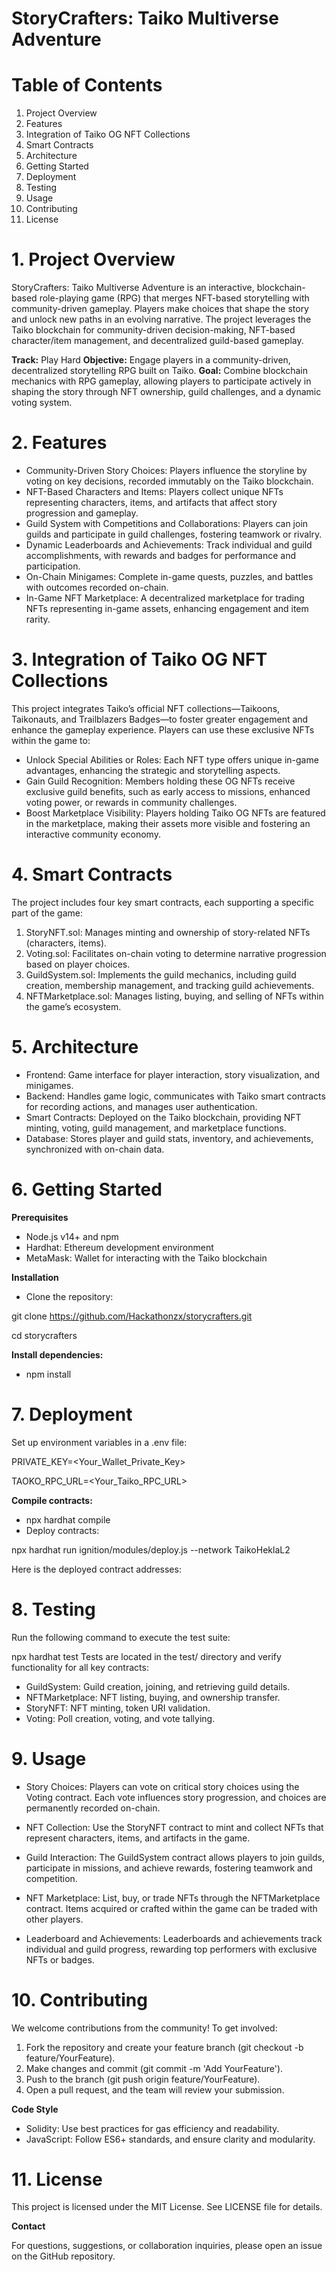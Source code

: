 # StoryCrafters: Taiko Multiverse Adventure

# Table of Contents
1. Project Overview
2. Features
3. Integration of Taiko OG NFT Collections
4. Smart Contracts
5. Architecture
6. Getting Started
7. Deployment
8. Testing
9. Usage
10. Contributing
11. License

# 1. Project Overview
StoryCrafters: Taiko Multiverse Adventure is an interactive, blockchain-based role-playing game (RPG) that merges NFT-based storytelling with community-driven gameplay. Players make choices that shape the story and unlock new paths in an evolving narrative. The project leverages the Taiko blockchain for community-driven decision-making, NFT-based character/item management, and decentralized guild-based gameplay.

**Track:** Play Hard
**Objective:** Engage players in a community-driven, decentralized storytelling RPG built on Taiko.
**Goal:** Combine blockchain mechanics with RPG gameplay, allowing players to participate actively in shaping the story through NFT ownership, guild challenges, and a dynamic voting system.

# 2. Features
- Community-Driven Story Choices: Players influence the storyline by voting on key decisions, recorded immutably on the Taiko blockchain.
- NFT-Based Characters and Items: Players collect unique NFTs representing characters, items, and artifacts that affect story progression and gameplay.
- Guild System with Competitions and Collaborations: Players can join guilds and participate in guild challenges, fostering teamwork or rivalry.
- Dynamic Leaderboards and Achievements: Track individual and guild accomplishments, with rewards and badges for performance and participation.
- On-Chain Minigames: Complete in-game quests, puzzles, and battles with outcomes recorded on-chain.
- In-Game NFT Marketplace: A decentralized marketplace for trading NFTs representing in-game assets, enhancing engagement and item rarity.

# 3. Integration of Taiko OG NFT Collections
This project integrates Taiko’s official NFT collections—Taikoons, Taikonauts, and Trailblazers Badges—to foster greater engagement and enhance the gameplay experience. Players can use these exclusive NFTs within the game to:

- Unlock Special Abilities or Roles: Each NFT type offers unique in-game advantages, enhancing the strategic and storytelling aspects.
- Gain Guild Recognition: Members holding these OG NFTs receive exclusive guild benefits, such as early access to missions, enhanced voting power, or rewards in community challenges.
- Boost Marketplace Visibility: Players holding Taiko OG NFTs are featured in the marketplace, making their assets more visible and fostering an interactive community economy.

# 4. Smart Contracts

The project includes four key smart contracts, each supporting a specific part of the game:

1. StoryNFT.sol: Manages minting and ownership of story-related NFTs (characters, items).
2. Voting.sol: Facilitates on-chain voting to determine narrative progression based on player choices.
3. GuildSystem.sol: Implements the guild mechanics, including guild creation, membership management, and tracking guild achievements.
4. NFTMarketplace.sol: Manages listing, buying, and selling of NFTs within the game’s ecosystem.

# 5. Architecture
- Frontend: Game interface for player interaction, story visualization, and minigames.
- Backend: Handles game logic, communicates with Taiko smart contracts for recording actions, and manages user authentication.
- Smart Contracts: Deployed on the Taiko blockchain, providing NFT minting, voting, guild management, and marketplace functions.
- Database: Stores player and guild stats, inventory, and achievements, synchronized with on-chain data.

# 6. Getting Started
**Prerequisites**
- Node.js v14+ and npm
- Hardhat: Ethereum development environment
- MetaMask: Wallet for interacting with the Taiko blockchain

**Installation**
- Clone the repository:

git clone https://github.com/Hackathonzx/storycrafters.git

cd storycrafters

**Install dependencies:**
- npm install

# 7. Deployment
Set up environment variables in a .env file:

PRIVATE_KEY=<Your_Wallet_Private_Key>

TAOKO_RPC_URL=<Your_Taiko_RPC_URL>

**Compile contracts:**
- npx hardhat compile
- Deploy contracts:

npx hardhat run ignition/modules/deploy.js --network TaikoHeklaL2

Here is the deployed contract addresses: 

# 8. Testing
Run the following command to execute the test suite:

npx hardhat test
Tests are located in the test/ directory and verify functionality for all key contracts:

- GuildSystem: Guild creation, joining, and retrieving guild details.
- NFTMarketplace: NFT listing, buying, and ownership transfer.
- StoryNFT: NFT minting, token URI validation.
- Voting: Poll creation, voting, and vote tallying.

# 9. Usage
- Story Choices: Players can vote on critical story choices using the Voting contract. Each vote influences story progression, and choices are permanently recorded on-chain.

- NFT Collection: Use the StoryNFT contract to mint and collect NFTs that represent characters, items, and artifacts in the game.

- Guild Interaction: The GuildSystem contract allows players to join guilds, participate in missions, and achieve rewards, fostering teamwork and competition.

- NFT Marketplace: List, buy, or trade NFTs through the NFTMarketplace contract. Items acquired or crafted within the game can be traded with other players.

- Leaderboard and Achievements: Leaderboards and achievements track individual and guild progress, rewarding top performers with exclusive NFTs or badges.

# 10. Contributing
We welcome contributions from the community! To get involved:

1. Fork the repository and create your feature branch (git checkout -b feature/YourFeature).
2. Make changes and commit (git commit -m 'Add YourFeature').
3. Push to the branch (git push origin feature/YourFeature).
4. Open a pull request, and the team will review your submission.

**Code Style**
- Solidity: Use best practices for gas efficiency and readability.
- JavaScript: Follow ES6+ standards, and ensure clarity and modularity.

# 11. License
This project is licensed under the MIT License. See LICENSE file for details.

**Contact**

For questions, suggestions, or collaboration inquiries, please open an issue on the GitHub repository.

